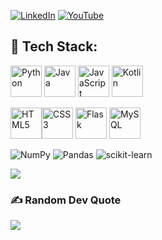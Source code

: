 [![LinkedIn](https://img.shields.io/badge/LinkedIn-%230077B5.svg?logo=linkedin&logoColor=white)](https://linkedin.com/in/kausaraahmed) [![YouTube](https://img.shields.io/badge/YouTube-%23FF0000.svg?logo=YouTube&logoColor=white)](https://youtube.com/@Kausar2nd) 

## 🧮 Tech Stack:
<p align='left'>
<img src="https://raw.githubusercontent.com/bablubambal/All_logo_and_pictures/1ac69ce5fbc389725f16f989fa53c62d6e1b4883/programming%20languages/python.svg" alt="Python" title="Python" height="50" width="50" />
<img src="https://raw.githubusercontent.com/bablubambal/All_logo_and_pictures/1ac69ce5fbc389725f16f989fa53c62d6e1b4883/programming%20languages/java.svg" alt="Java" title="Java" height="50" width="50" />
<img src="https://raw.githubusercontent.com/bablubambal/All_logo_and_pictures/1ac69ce5fbc389725f16f989fa53c62d6e1b4883/programming%20languages/javascript.svg" alt="JavaScript" title="JavaScript" height="50" width="50" />
<img src="https://raw.githubusercontent.com/bablubambal/All_logo_and_pictures/1ac69ce5fbc389725f16f989fa53c62d6e1b4883/programming%20languages/kotlin.svg" alt="Kotlin" title="Kotlin" height="50" width="50" />
</p>

<img src="https://raw.githubusercontent.com/bablubambal/All_logo_and_pictures/1ac69ce5fbc389725f16f989fa53c62d6e1b4883/others/html.svg" alt="HTML5" title="HTML5" height="50" width="50" /><img src="https://raw.githubusercontent.com/bablubambal/All_logo_and_pictures/1ac69ce5fbc389725f16f989fa53c62d6e1b4883/others/css.svg" alt="CSS3" title="CSS3" height="50" width="50" />
<img src="https://raw.githubusercontent.com/bablubambal/All_logo_and_pictures/1ac69ce5fbc389725f16f989fa53c62d6e1b4883/frameworks/flask.svg" alt="Flask" title="Flask" height="50" width="50" />
<img src="https://raw.githubusercontent.com/bablubambal/All_logo_and_pictures/1ac69ce5fbc389725f16f989fa53c62d6e1b4883/databases/mysql.svg" alt="MySQL" title="MySQL" height="50" width="50" />

![NumPy](https://img.shields.io/badge/numpy-%23013243.svg?style=flat&logo=numpy&logoColor=white) ![Pandas](https://img.shields.io/badge/pandas-%23150458.svg?style=flat&logo=pandas&logoColor=white) ![scikit-learn](https://img.shields.io/badge/scikit--learn-%23F7931E.svg?style=flat&logo=scikit-learn&logoColor=white)

![](https://github-readme-stats.vercel.app/api/top-langs/?username=kausar2nd&theme=vision-friendly-dark&hide_border=false&include_all_commits=true&count_private=true&layout=compact)

<!--- 
## My Web Apps:
<table border="0">
  <tr>
    <td align="center" width=40%>
    <img src="https://github.com/kausaraahmed/scheduLumos/blob/main/static/images/screenshot.png" width=100%> 
    </td>
    <td align="center">
      <p><a href="https://cpuscheduler.vercel.app" title="A app to simulate CPU scheduling algorithms"><strong>Schedulomus</strong></a>: A web app to compare performance of CPU scheduling algorithms</p>
    </td>
  </tr>
  <tr>
    <td align="center" width=40%>
    <img src="https://github.com/kausaraahmed/genroutine/blob/no_py/static/ss.png" width=100%> 
    </td>
    <td align="center">
      <p><a href="https://genroutine.vercel.app" title="Routine generator">GenRoutine</a>: Routine Creating and visualizing tool</p>
    </td>
  </tr>
</table>


</br>

---> 

### ✍️ Random Dev Quote
![](https://quotes-github-readme.vercel.app/api?type=horizontal&theme=dark)

<!-- Proudly created with GPRM ( https://gprm.itsvg.in ) -->
